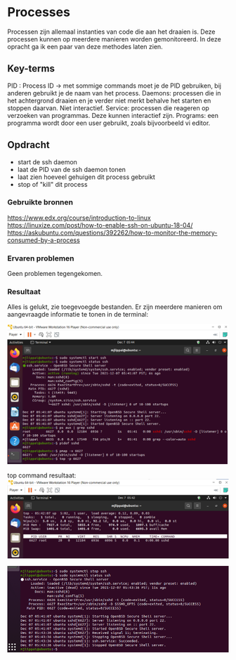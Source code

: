 # Processes
Processen zijn allemaal instanties van code die aan het draaien is. Deze processen kunnen op meerdere manieren worden gemonitoreerd. In deze opracht ga ik een paar van deze methodes laten zien.

## Key-terms
PID : Process ID -> met sommige commands moet je de PID gebruiken, bij anderen gebruikt je de naam van het process.
Daemons: processen die in het achtergrond draaien en je verder niet merkt behalve het starten en stoppen daarvan. Niet interactief.
Service: processen die reageren op verzoeken van programmas. Deze kunnen interactief zijn.
Programs: een programma wordt door een user gebruikt, zoals bijvoorbeeld vi editor.

## Opdracht
- start de ssh daemon
- laat de PID van de ssh daemon tonen
- laat zien hoeveel gehuigen dit process gebruikt
- stop of "kill" dit process

### Gebruikte bronnen
https://www.edx.org/course/introduction-to-linux
https://linuxize.com/post/how-to-enable-ssh-on-ubuntu-18-04/
https://askubuntu.com/questions/392262/how-to-monitor-the-memory-consumed-by-a-process

### Ervaren problemen
Geen problemen tegengekomen.

### Resultaat
Alles is gelukt, zie toegevoegde bestanden. Er zijn meerdere manieren om aangevraagde informatie te tonen in de terminal:

![processes](../00_includes/lnx-07.1.png)  

top command resultaat:  
![topgrep](../00_includes/lnx-07.2.png)  

![processstopped](../00_includes/lnx-07.3.png)

